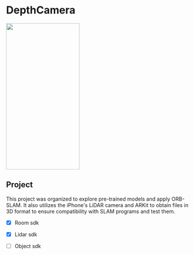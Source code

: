 # DepthCamera
<img src="https://github.com/garfield0xff/DepthCamera/assets/170846390/4fc539e1-2acf-4a14-8753-e545a93a3335" width="200" height="400"/>


## Project
 This project was organized to explore pre-trained models and apply ORB-SLAM. It also utilizes the iPhone's LiDAR camera and ARKit to obtain files in 3D format to ensure compatibility with SLAM programs and test them.

- [x] Room sdk
- [x] Lidar sdk
- [ ] Object sdk
 
